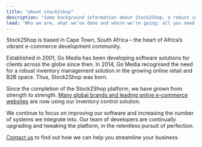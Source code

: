 ```yaml
---
title: "about stock2shop"
description: "Some background information about Stock2Shop, a robust inventory management solution that helps clients across the globe streamline their business. Who we are, what we've done and where we're going: all you need to know about Stock2Shop's core team."
lead: "Who we are, what we’ve done and where we’re going: all you need to know about Stock2Shop’s core team."
---
```


Stock2Shop is based in Cape Town, South Africa – the heart of Africa’s vibrant e-commerce development community.

Established in 2001, Go Media has been developing software solutions for clients across the globe since then. In 2014, Go Media recognised the need for a robust inventory management solution in the growing online retail and B2B space. Thus, Stock2Shop was born.

Since the completion of the Stock2Shop platform, we have grown from strength to strength. [Many global brands and leading online e-commerce websites](/case-studies) are now using our inventory control solution.

We continue to focus on improving our software and increasing the number of systems we integrate into. Our team of developers are continually upgrading and tweaking the platform, in the relentless pursuit of perfection.

[Contact us](/contact-us) to find out how we can help you streamline your business.